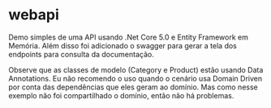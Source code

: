 # webapi
Demo simples de uma API usando .Net Core 5.0 e Entity Framework em Memória.
Além disso foi adicionado o swagger para gerar a tela dos endpoints para consulta da documentação.

Observe que as classes de modelo (Category e Product) estão usando Data Annotations. Eu não recomendo o uso quando o cenário usa Domain Driven por conta das dependências que eles geram ao domínio. Mas como nesse exemplo não foi compartilhado o domínio, então não há problemas.
